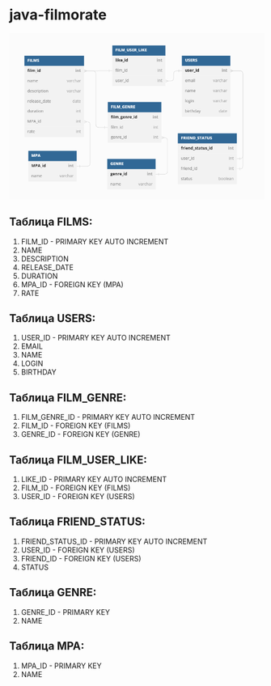 # java-filmorate

![](pictures/BD.bmp)

## **Таблица FILMS:**

1. FILM_ID - PRIMARY KEY AUTO INCREMENT
2. NAME
3. DESCRIPTION
4. RELEASE_DATE
5. DURATION
6. MPA_ID - FOREIGN KEY (MPA)                               
7. RATE

## Таблица USERS:

1. USER_ID - PRIMARY KEY AUTO INCREMENT
2. EMAIL
3. NAME
4. LOGIN
5. BIRTHDAY

## Таблица FILM_GENRE:

1. FILM_GENRE_ID - PRIMARY KEY AUTO INCREMENT
2. FILM_ID - FOREIGN KEY (FILMS)
3. GENRE_ID - FOREIGN KEY (GENRE)

## Таблица FILM_USER_LIKE:

1. LIKE_ID - PRIMARY KEY AUTO INCREMENT
2. FILM_ID - FOREIGN KEY (FILMS)
3. USER_ID - FOREIGN KEY (USERS)

## Таблица FRIEND_STATUS:

1. FRIEND_STATUS_ID - PRIMARY KEY AUTO INCREMENT
2. USER_ID - FOREIGN KEY (USERS)
3. FRIEND_ID - FOREIGN KEY (USERS)
4. STATUS

## Таблица GENRE:

1. GENRE_ID - PRIMARY KEY
2. NAME

## Таблица MPA:

1. MPA_ID - PRIMARY KEY
2. NAME